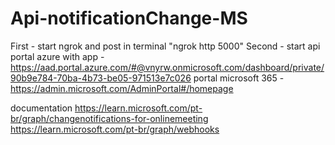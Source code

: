 # Api-notificationChange-MS

First - start ngrok and post in terminal "ngrok http 5000"
Second - start api
portal azure with app -  https://aad.portal.azure.com/#@vnyrw.onmicrosoft.com/dashboard/private/90b9e784-70ba-4b73-be05-971513e7c026
portal microsoft 365 - https://admin.microsoft.com/AdminPortal#/homepage


documentation
https://learn.microsoft.com/pt-br/graph/changenotifications-for-onlinemeeting
https://learn.microsoft.com/pt-br/graph/webhooks
